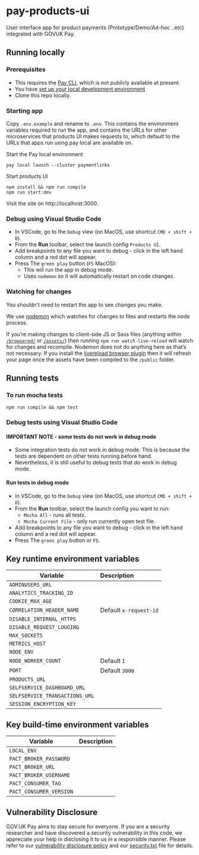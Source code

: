 # pay-products-ui 

User interface app for product payments (Prototype/Demo/Ad-hoc ..etc) integrated with GOVUK Pay.

## Running locally

### Prerequisites

* This requires the [Pay CLI](https://github.com/alphagov/pay-infra/tree/master/cli), which is not publicly available at present.
* You have [set up your local development environment](https://pay-team-manual.cloudapps.digital/manual/setup-local-dev-environment.html)
* Clone this repo locally.

### Starting app

Copy `.env.example` and rename to `.env`. This contains the environment variables required to run the app, and contains the URLs for other microservices that products UI makes requests to, which default to the URLs that apps run using pay local are available on.

Start the Pay local environment 

```
pay local launch --cluster paymentlinks
```

Start products UI

```
npm install && npm run compile
npm run start:dev
```

Visit the site on http://localhost:3000.

### Debug using Visual Studio Code

* In VSCode, go to the `Debug` view (on MacOS, use shortcut `CMD + shift + D`).
* From the **Run** toolbar, select tne launch config `Products UI`.
* Add breakpoints to any file you want to debug - click in the left hand column and a red dot will appear.
* Press The `green play` button (`F5` MacOS):
    * This will run the app in debug mode.
    * Uses `nodemon` so it will automatically restart on code changes.

### Watching for changes

You shouldn’t need to restart the app to see changes you make.

We use [nodemon](https://github.com/remy/nodemon) which watches for changes to files and restarts the node process.

If you’re making changes to client-side JS or Sass files (anything within [`/browsered/`](app/browsered) or [`/assets/`](app/assets/)) then running `npm run watch-live-reload` will watch for changes and recompile. Nodemon does not do anything here as that’s not necessary. If you install the [livereload browser plugin](http://livereload.com/extensions/) then it will refresh your page once the assets have been compiled to the `/public` folder.

## Running tests

### To run mocha tests
```
npm run compile && npm test
```
### Debug tests using Visual Studio Code

#### IMPORTANT NOTE - some tests do not work in debug mode
* Some integration tests do not work in debug mode.  This is because the tests are dependent on other tests running before hand.
* Nevertheless, it is still useful to debug tests that do work in debug mode.

#### Run tests in debug mode
* In VSCode, go to the `Debug` view (on MacOS, use shortcut `CMD + shift + D`).
* From the **Run** toolbar, select the launch config you want to run:
  * `Mocha All` - runs all tests.
  * `Mocha Current File` - only run currently open test file.
* Add breakpoints to any file you want to debug - click in the left hand column and a red dot will appear.
* Press The `green play` button or `F5`.

## Key runtime environment variables

| Variable                       | Description                               |
| ------------------------------ |:----------------------------------------- |
| `ADMINUSERS_URL`               | 
| `ANALYTICS_TRACKING_ID`        | 
| `COOKIE_MAX_AGE`               | 
| `CORRELATION_HEADER_NAME`      | Default `x-request-id`
| `DISABLE_INTERNAL_HTTPS`       | 
| `DISABLE_REQUEST_LOGGING`      | 
| `MAX_SOCKETS`                  | 
| `METRICS_HOST`                 | 
| `NODE_ENV`                     | 
| `NODE_WORKER_COUNT`            | Default `1`
| `PORT`                         | Default `3000`
| `PRODUCTS_URL`                 | 
| `SELFSERVICE_DASHBOARD_URL`    | 
| `SELFSERVICE_TRANSACTIONS_URL` | 
| `SESSION_ENCRYPTION_KEY`       | 


## Key build-time environment variables

| Variable                | Description                               |
| ----------------------- |:----------------------------------------- |
| `LOCAL_ENV`             | 
| `PACT_BROKER_PASSWORD`  | 
| `PACT_BROKER_URL`       | 
| `PACT_BROKER_USERNAME`  | 
| `PACT_CONSUMER_TAG`     | 
| `PACT_CONSUMER_VERSION` | 

## Vulnerability Disclosure

GOV.UK Pay aims to stay secure for everyone. If you are a security researcher and have discovered a security vulnerability in this code, we appreciate your help in disclosing it to us in a responsible manner. Please refer to our [vulnerability disclosure policy](https://www.gov.uk/help/report-vulnerability) and our [security.txt](https://vdp.cabinetoffice.gov.uk/.well-known/security.txt) file for details.

